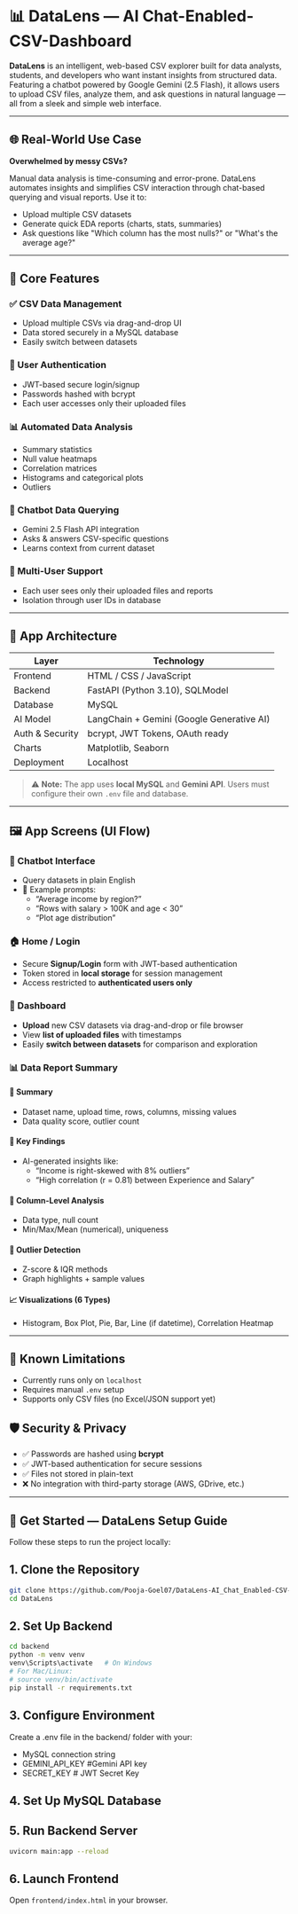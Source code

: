 # 📊 DataLens — AI Chat-Enabled-CSV-Dashboard

**DataLens** is an intelligent, web-based CSV explorer built for data analysts, students, and developers who want instant insights from structured data. Featuring a chatbot powered by Google Gemini (2.5 Flash), it allows users to upload CSV files, analyze them, and ask questions in natural language — all from a sleek and simple web interface.

---

## 🌐 Real-World Use Case
**Overwhelmed by messy CSVs?**

Manual data analysis is time-consuming and error-prone. DataLens automates insights and simplifies CSV interaction through chat-based querying and visual reports.
Use it to:
- Upload multiple CSV datasets
- Generate quick EDA reports (charts, stats, summaries)
- Ask questions like "Which column has the most nulls?" or "What's the average age?"

---

## 🧠 Core Features
### ✅ CSV Data Management

- Upload multiple CSVs via drag-and-drop UI
- Data stored securely in a MySQL database
- Easily switch between datasets

### 🔐 User Authentication
- JWT-based secure login/signup
- Passwords hashed with bcrypt
- Each user accesses only their uploaded files

### 📊 Automated Data Analysis
- Summary statistics
- Null value heatmaps
- Correlation matrices
- Histograms and categorical plots
- Outliers 

### 💬 Chatbot Data Querying
- Gemini 2.5 Flash API integration
- Asks & answers CSV-specific questions
- Learns context from current dataset

### 👥 Multi-User Support
- Each user sees only their uploaded files and reports
- Isolation through user IDs in database

---

## 🧱 App Architecture

| Layer         | Technology                         |
|---------------|-------------------------------------|
| Frontend      | HTML / CSS / JavaScript             |
| Backend       | FastAPI (Python 3.10), SQLModel     |
| Database      | MySQL                               |
| AI Model      |	LangChain + Gemini (Google Generative AI)         |
| Auth & Security| bcrypt, JWT Tokens, OAuth ready    |
|Charts         | 	Matplotlib, Seaborn                |
| Deployment    | Localhost                           |

> ⚠️ **Note:** The app uses **local MySQL** and **Gemini API**. Users must configure their own `.env` file and database.

---

## 🖼️ App Screens (UI Flow)
### 🤖 Chatbot Interface
- Query datasets in plain English  
- 📌 Example prompts:  
  - “Average income by region?”  
  - “Rows with salary > 100K and age < 30”  
  - “Plot age distribution”  

### 🏠 Home / Login
- Secure **Signup/Login** form with JWT-based authentication  
- Token stored in **local storage** for session management  
- Access restricted to **authenticated users only**  

### 📁 Dashboard
- **Upload** new CSV datasets via drag-and-drop or file browser  
- View **list of uploaded files** with timestamps  
- Easily **switch between datasets** for comparison and exploration  

### 📊 Data Report Summary

#### 📌 Summary
- Dataset name, upload time, rows, columns, missing values  
- Data quality score, outlier count 

#### 🧠 Key Findings
- AI-generated insights like:  
  - “Income is right-skewed with 8% outliers”  
  - “High correlation (r = 0.81) between Experience and Salary”  

#### 📑 Column-Level Analysis
- Data type, null count 
- Min/Max/Mean (numerical), uniqueness  

#### 🚨 Outlier Detection
- Z-score & IQR methods  
- Graph highlights + sample values  

#### 📈 Visualizations (6 Types)
- Histogram, Box Plot, Pie, Bar, Line (if datetime), Correlation Heatmap  

---

## 🚧 Known Limitations
- Currently runs only on `localhost`
- Requires manual `.env` setup
- Supports only CSV files (no Excel/JSON support yet)

## 🛡️ Security & Privacy
- ✅ Passwords are hashed using **bcrypt**
- ✅ JWT-based authentication for secure sessions
- ✅ Files not stored in plain-text
- ❌ No integration with third-party storage (AWS, GDrive, etc.)

---  

## 🚀 Get Started — DataLens Setup Guide

Follow these steps to run the project locally:
## 1. Clone the Repository
```bash
git clone https://github.com/Pooja-Goel07/DataLens-AI_Chat_Enabled-CSV-Dashboard
cd DataLens
```

## 2. Set Up Backend
```bash
cd backend
python -m venv venv
venv\Scripts\activate   # On Windows
# For Mac/Linux:
# source venv/bin/activate
pip install -r requirements.txt
```

## 3. Configure Environment
Create a .env file in the backend/ folder with your:

- MySQL connection string
- GEMINI_API_KEY    #Gemini API key
- SECRET_KEY      # JWT Secret Key

## 4. Set Up MySQL Database
## 5. Run Backend Server
```BASH
uvicorn main:app --reload
```

## 6. Launch Frontend
Open `frontend/index.html` in your browser.





